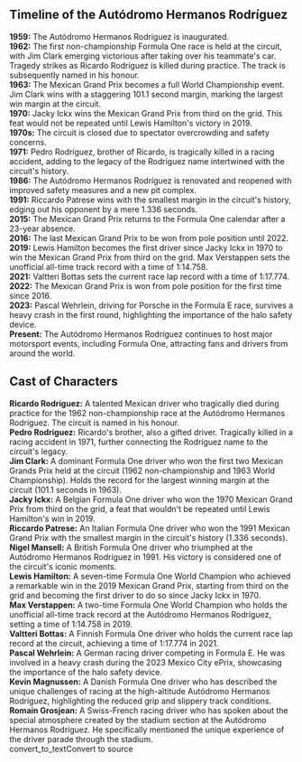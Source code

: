 ## **Timeline of the Autódromo Hermanos Rodríguez**

**1959:** The Autódromo Hermanos Rodríguez is inaugurated.  
**1962:** The first non-championship Formula One race is held at the circuit, with Jim Clark emerging victorious after taking over his teammate's car. Tragedy strikes as Ricardo Rodríguez is killed during practice. The track is subsequently named in his honour.  
**1963:** The Mexican Grand Prix becomes a full World Championship event. Jim Clark wins with a staggering 101.1 second margin, marking the largest win margin at the circuit.  
**1970:** Jacky Ickx wins the Mexican Grand Prix from third on the grid. This feat would not be repeated until Lewis Hamilton's victory in 2019\.  
**1970s:** The circuit is closed due to spectator overcrowding and safety concerns.  
**1971:** Pedro Rodríguez, brother of Ricardo, is tragically killed in a racing accident, adding to the legacy of the Rodríguez name intertwined with the circuit's history.  
**1986:** The Autódromo Hermanos Rodríguez is renovated and reopened with improved safety measures and a new pit complex.  
**1991:** Riccardo Patrese wins with the smallest margin in the circuit's history, edging out his opponent by a mere 1.336 seconds.  
**2015:** The Mexican Grand Prix returns to the Formula One calendar after a 23-year absence.  
**2016:** The last Mexican Grand Prix to be won from pole position until 2022\.  
**2019:** Lewis Hamilton becomes the first driver since Jacky Ickx in 1970 to win the Mexican Grand Prix from third on the grid. Max Verstappen sets the unofficial all-time track record with a time of 1:14.758.  
**2021:** Valtteri Bottas sets the current race lap record with a time of 1:17.774.  
**2022:** The Mexican Grand Prix is won from pole position for the first time since 2016\.  
**2023:** Pascal Wehrlein, driving for Porsche in the Formula E race, survives a heavy crash in the first round, highlighting the importance of the halo safety device.  
**Present:** The Autódromo Hermanos Rodríguez continues to host major motorsport events, including Formula One, attracting fans and drivers from around the world.

## **Cast of Characters**

**Ricardo Rodríguez:** A talented Mexican driver who tragically died during practice for the 1962 non-championship race at the Autódromo Hermanos Rodríguez. The circuit is named in his honour.  
**Pedro Rodríguez:** Ricardo's brother, also a gifted driver. Tragically killed in a racing accident in 1971, further connecting the Rodríguez name to the circuit's legacy.  
**Jim Clark:** A dominant Formula One driver who won the first two Mexican Grands Prix held at the circuit (1962 non-championship and 1963 World Championship). Holds the record for the largest winning margin at the circuit (101.1 seconds in 1963).  
**Jacky Ickx:** A Belgian Formula One driver who won the 1970 Mexican Grand Prix from third on the grid, a feat that wouldn't be repeated until Lewis Hamilton's win in 2019\.  
**Riccardo Patrese:** An Italian Formula One driver who won the 1991 Mexican Grand Prix with the smallest margin in the circuit's history (1.336 seconds).  
**Nigel Mansell:** A British Formula One driver who triumphed at the Autódromo Hermanos Rodríguez in 1991\. His victory is considered one of the circuit's iconic moments.  
**Lewis Hamilton:** A seven-time Formula One World Champion who achieved a remarkable win in the 2019 Mexican Grand Prix, starting from third on the grid and becoming the first driver to do so since Jacky Ickx in 1970\.  
**Max Verstappen:** A two-time Formula One World Champion who holds the unofficial all-time track record at the Autódromo Hermanos Rodríguez, setting a time of 1:14.758 in 2019\.  
**Valtteri Bottas:** A Finnish Formula One driver who holds the current race lap record at the circuit, achieving a time of 1:17.774 in 2021\.  
**Pascal Wehrlein:** A German racing driver competing in Formula E. He was involved in a heavy crash during the 2023 Mexico City ePrix, showcasing the importance of the halo safety device.  
**Kevin Magnussen:** A Danish Formula One driver who has described the unique challenges of racing at the high-altitude Autódromo Hermanos Rodríguez, highlighting the reduced grip and slippery track conditions.  
**Romain Grosjean:** A Swiss-French racing driver who has spoken about the special atmosphere created by the stadium section at the Autódromo Hermanos Rodríguez. He specifically mentioned the unique experience of the driver parade through the stadium.  
convert\_to\_textConvert to source  
